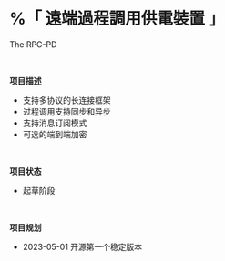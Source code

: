# %「 遠端過程調用供電裝置 」

The RPC-PD

<br>

**项目描述**

- 支持多协议的长连接框架
- 过程调用支持同步和异步
- 支持消息订阅模式
- 可选的端到端加密

<br>

**项目状态**

- 起草阶段

<br>

**项目规划**

- 2023-05-01 开源第一个稳定版本

